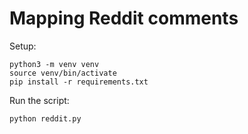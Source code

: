 # Mapping Reddit comments

Setup:
```
python3 -m venv venv
source venv/bin/activate
pip install -r requirements.txt
```

Run the script:
```
python reddit.py
```